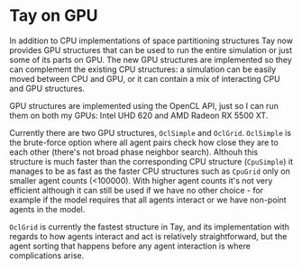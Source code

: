 # Tay on GPU

In addition to CPU implementations of space partitioning structures Tay now provides GPU structures that can be used to run the entire simulation or just some of its parts on GPU. The new GPU structures are implemented so they can complement the existing CPU structures: a simulation can be easily moved between CPU and GPU, or it can contain a mix of interacting CPU and GPU structures.

GPU structures are implemented using the OpenCL API, just so I can run them on both my GPUs: Intel UHD 620 and AMD Radeon RX 5500 XT.

Currently there are two GPU structures, `OclSimple` and `OclGrid`. `OclSimple` is the brute-force option where all agent pairs check how close they are to each other (there's not broad phase neighbor search). Althouh this structure is much faster than the corresponding CPU structure (`CpuSimple`) it manages to be as fast as the faster CPU structures such as `CpuGrid` only on smaller agent counts (<100000). With higher agent counts it's not very efficient although it can still be used if we have no other choice - for example if the model requires that all agents interact or we have non-point agents in the model.

`OclGrid` is currently the fastest structure in Tay, and its implementation with regards to how agents interact and act is relatively straightforward, but the agent sorting that happens before any agent interaction is where complications arise.

